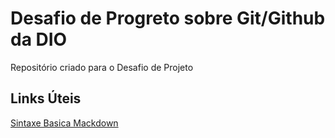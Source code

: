 # Desafio de Progreto sobre Git/Github da DIO
Repositório criado para o Desafio de Projeto

## Links Úteis
[Sintaxe Basica Mackdown](https://wwww.mackdownguide.org/basic-syntax/)
